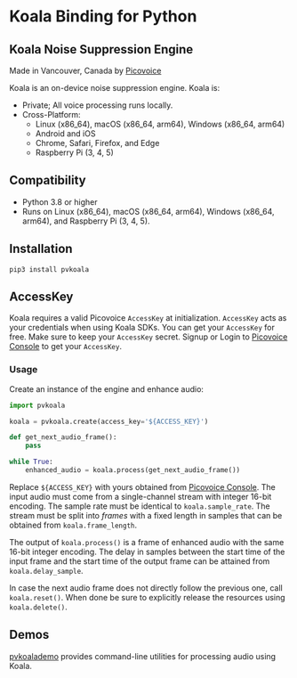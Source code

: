 # Koala Binding for Python

## Koala Noise Suppression Engine

Made in Vancouver, Canada by [Picovoice](https://picovoice.ai)

Koala is an on-device noise suppression engine. Koala is:

- Private; All voice processing runs locally.
- Cross-Platform:
  - Linux (x86_64), macOS (x86_64, arm64), Windows (x86_64, arm64)
  - Android and iOS
  - Chrome, Safari, Firefox, and Edge
  - Raspberry Pi (3, 4, 5)

## Compatibility

- Python 3.8 or higher
- Runs on Linux (x86_64), macOS (x86_64, arm64), Windows (x86_64, arm64), and Raspberry Pi (3, 4, 5).

## Installation

```console
pip3 install pvkoala
```

## AccessKey

Koala requires a valid Picovoice `AccessKey` at initialization. `AccessKey` acts as your credentials when using Koala
SDKs. You can get your `AccessKey` for free. Make sure to keep your `AccessKey` secret.
Signup or Login to [Picovoice Console](https://console.picovoice.ai/) to get your `AccessKey`.

### Usage

Create an instance of the engine and enhance audio:

```python
import pvkoala

koala = pvkoala.create(access_key='${ACCESS_KEY}')

def get_next_audio_frame():
    pass

while True:
    enhanced_audio = koala.process(get_next_audio_frame())
```

Replace `${ACCESS_KEY}` with yours obtained from [Picovoice Console](https://console.picovoice.ai/).
The input audio must come from a single-channel stream with integer 16-bit encoding. The sample rate must be identical
to `koala.sample_rate`. The stream must be split into *frames* with a fixed length in samples that can be obtained
from `koala.frame_length`.

The output of `koala.process()` is a frame of enhanced audio with the same 16-bit integer encoding. The delay in
samples between the start time of the input frame and the start time of the output frame can be attained from
`koala.delay_sample`.

In case the next audio frame does not directly follow the previous one, call `koala.reset()`.
When done be sure to explicitly release the resources using `koala.delete()`.

## Demos

[pvkoalademo](https://pypi.org/project/pvkoalademo/) provides command-line utilities for processing audio using Koala.
